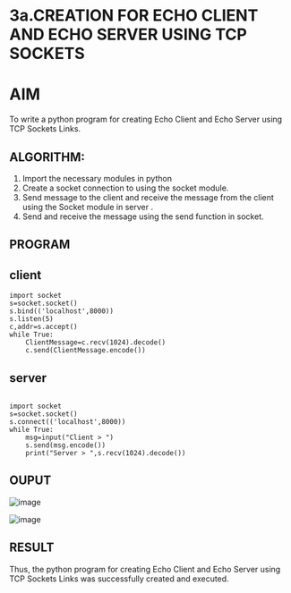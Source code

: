# 3a.CREATION FOR ECHO CLIENT AND ECHO SERVER USING TCP SOCKETS
# AIM
To write a python program for creating Echo Client and Echo Server using TCP
Sockets Links.
## ALGORITHM:
1. Import the necessary modules in python
2. Create a socket connection to using the socket module.
3. Send message to the client and receive the message from the client using the Socket module in
 server .
4. Send and receive the message using the send function in socket.
## PROGRAM
## client
```
import socket 
s=socket.socket() 
s.bind(('localhost',8000)) 
s.listen(5) 
c,addr=s.accept() 
while True: 
    ClientMessage=c.recv(1024).decode() 
    c.send(ClientMessage.encode())
```

## server
```
 
import socket 
s=socket.socket() 
s.connect(('localhost',8000)) 
while True: 
    msg=input("Client > ") 
    s.send(msg.encode()) 
    print("Server > ",s.recv(1024).decode())  

```
## OUPUT

![image](https://github.com/user-attachments/assets/5d3041e2-d286-42db-a654-4552f31821c1)

![image](https://github.com/user-attachments/assets/e9c71a2c-4ff1-4574-9842-62c857b79f34)

## RESULT
Thus, the python program for creating Echo Client and Echo Server using TCP Sockets Links 
was successfully created and executed.
